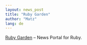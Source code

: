 ```yaml
---
layout: news_post
title: "Ruby Garden"
author: "Matz"
lang: de
---
```


[Ruby Garden][1] – News Portal for Ruby.



[1]: http://www.rubygarden.org/
